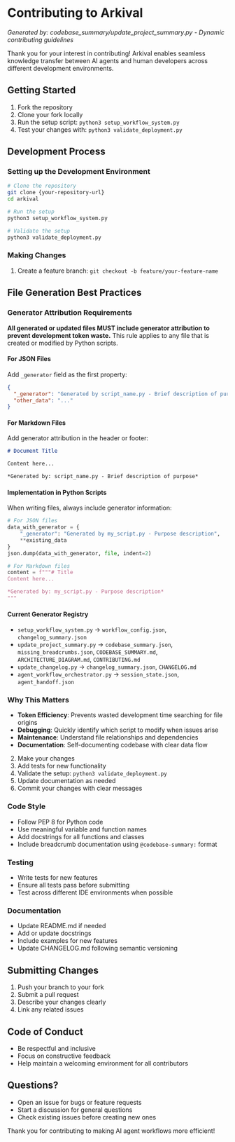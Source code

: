 # Contributing to Arkival

*Generated by: codebase_summary/update_project_summary.py - Dynamic contributing guidelines*

Thank you for your interest in contributing! Arkival enables seamless knowledge transfer between AI agents and human developers across different development environments.

## Getting Started

1. Fork the repository
2. Clone your fork locally
3. Run the setup script: `python3 setup_workflow_system.py`
4. Test your changes with: `python3 validate_deployment.py`

## Development Process

### Setting up the Development Environment

```bash
# Clone the repository
git clone {your-repository-url}
cd arkival

# Run the setup
python3 setup_workflow_system.py

# Validate the setup
python3 validate_deployment.py
```

### Making Changes

1. Create a feature branch: `git checkout -b feature/your-feature-name`

## File Generation Best Practices

### Generator Attribution Requirements

**All generated or updated files MUST include generator attribution to prevent development token waste.** This rule applies to any file that is created or modified by Python scripts.

#### For JSON Files
Add `_generator` field as the first property:
```json
{
  "_generator": "Generated by script_name.py - Brief description of purpose",
  "other_data": "..."
}
```

#### For Markdown Files  
Add generator attribution in the header or footer:
```markdown
# Document Title

Content here...

*Generated by: script_name.py - Brief description of purpose*
```

#### Implementation in Python Scripts
When writing files, always include generator information:

```python
# For JSON files
data_with_generator = {
    "_generator": "Generated by my_script.py - Purpose description",
    **existing_data
}
json.dump(data_with_generator, file, indent=2)

# For Markdown files
content = f"""# Title
Content here...

*Generated by: my_script.py - Purpose description*
"""
```

#### Current Generator Registry
- `setup_workflow_system.py` → `workflow_config.json`, `changelog_summary.json`
- `update_project_summary.py` → `codebase_summary.json`, `missing_breadcrumbs.json`, `CODEBASE_SUMMARY.md`, `ARCHITECTURE_DIAGRAM.md`, `CONTRIBUTING.md`
- `update_changelog.py` → `changelog_summary.json`, `CHANGELOG.md`
- `agent_workflow_orchestrator.py` → `session_state.json`, `agent_handoff.json`

### Why This Matters
- **Token Efficiency**: Prevents wasted development time searching for file origins
- **Debugging**: Quickly identify which script to modify when issues arise
- **Maintenance**: Understand file relationships and dependencies
- **Documentation**: Self-documenting codebase with clear data flow
2. Make your changes
3. Add tests for new functionality
4. Validate the setup: `python3 validate_deployment.py`
5. Update documentation as needed
6. Commit your changes with clear messages

### Code Style

- Follow PEP 8 for Python code
- Use meaningful variable and function names
- Add docstrings for all functions and classes
- Include breadcrumb documentation using `@codebase-summary:` format

### Testing

- Write tests for new features
- Ensure all tests pass before submitting
- Test across different IDE environments when possible

### Documentation

- Update README.md if needed
- Add or update docstrings
- Include examples for new features
- Update CHANGELOG.md following semantic versioning

## Submitting Changes

1. Push your branch to your fork
2. Submit a pull request
3. Describe your changes clearly
4. Link any related issues

## Code of Conduct

- Be respectful and inclusive
- Focus on constructive feedback
- Help maintain a welcoming environment for all contributors

## Questions?

- Open an issue for bugs or feature requests
- Start a discussion for general questions
- Check existing issues before creating new ones

Thank you for contributing to making AI agent workflows more efficient!
